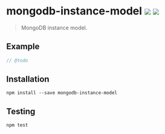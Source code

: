 # mongodb-instance-model [![][npm_img]][npm_url] [![][inch_img]][inch_url]

> MongoDB instance model.

## Example

```javascript
// @todo
```

## Installation

```
npm install --save mongodb-instance-model
```

## Testing

```
npm test
```

[npm_img]: https://img.shields.io/npm/v/mongodb-instance-model.svg
[npm_url]: https://www.npmjs.org/package/mongodb-instance-model
[inch_img]: http://inch-ci.org/github/mongodb-js/instance-model.svg?branch=master
[inch_url]: http://inch-ci.org/github/mongodb-js/instance-model
